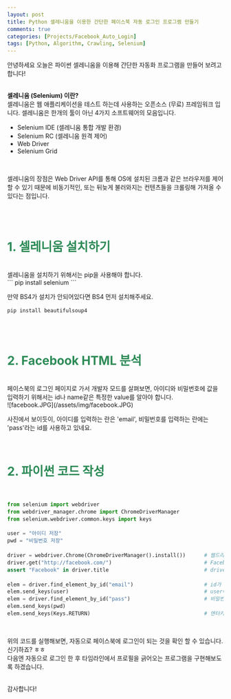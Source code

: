```yaml
---
layout: post
title: Python 셀레니움을 이용한 간단한 페이스북 자동 로그인 프로그램 만들기
comments: true
categories: [Projects/Facebook_Auto_Login]
tags: [Python, Algorithm, Crawling, Selenium]
---
```


안녕하세요 오늘은 파이썬 셀레니움을 이용해 간단한 자동화 프로그램을 만들어 보려고 합니다!
<br><br>

**셀레니움 (Selenium) 이란?**
<br>
셀레니움은 웹 애플리케이션을 테스트 하는데 사용하는 오픈소스 (무료) 프레임워크 입니다.
셀레니움은 한개의 툴이 아닌 4가지 소프트웨어의 모음입니다.
<br>
- Selenium IDE (셀레니움 통합 개발 환경)
- Selenium RC (셀레니움 원격 제어)
- Web Driver
- Selenium Grid
<br>

셀레니움의 장점은 Web Driver API를 통해 OS에 설치된 크롬과 같은 브라우저를 제어 할 수 있기 때문에 비동기적인, 또는 뒤늦게 불러와지는 컨텐츠들을 크롤링해 가져올 수 있다는 점입니다.

<br><br>

# <span style="color:SeaGreen"> 1. 셀레니움 설치하기 </span>
<br>
셀레니움을 설치하기 위해서는 pip을 사용해야 합니다.
<br>
```
pip install selenium
```

만약 BS4가 설치가 안되어있다면 BS4 먼저 설치해주세요.
<br>
```
pip install beautifulsoup4
```
<br><br>

# <span style="color:SeaGreen"> 2. Facebook HTML 분석 </span>
<br>
페이스북의 로그인 페이지로 가서 개발자 모드를 살펴보면, 아이디와 비밀번호에 값을 입력하기 위해서는 id나 name같은 특정한 value를 알아야 합니다.
<br>
![facebook.JPG](/assets/img/facebook.JPG)
<br>

사진에서 보이듯이, 아이디를 입력하는 란은 'email', 비밀번호를 입력하는 란에는 'pass'라는 id를 사용하고 있네요.

<br>

# <span style="color:SeaGreen"> 2. 파이썬 코드 작성 </span>
<br>

```python
from selenium import webdriver
from webdriver_manager.chrome import ChromeDriverManager
from selenium.webdriver.common.keys import keys

user = "아이디 저장"
pwd = "비밀번호 저장"

driver = webdriver.Chrome(ChromeDriverManager().install())      # 웹드라이버의 경로 입력
driver.get("http://facebook.com/")                              # Facebook 접속
assert "Facebook" in driver.title                               # driver.title이 Facebook이 맞는지 아닌지를 판단하기 위한 코드

elem = driver.find_element_by_id("email")                       # id가 email인 element를 찾아서 커서를 이동
elem.send_keys(user)                                            # user에 입력한 값을 커서가 있는 곳에 입력
elem = driver.find_element_by_id("pass")                        # 비밀번호도 같은방법으로 반복
elem.send_keys(pwd)
elem.send_keys(Keys.RETURN)                                     # 엔터키
```
<br>


위의 코드를 실행해보면, 자동으로 페이스북에 로그인이 되는 것을 확인 할 수 있습니다. 신기하죠? ㅎㅎ
<br>
다음엔 자동으로 로그인 한 후 타임라인에서 프로필을 긁어오는 프로그램을 구현해보도록 하겠습니다.

<br>
감사합니다!
